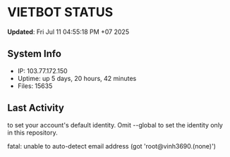# VIETBOT STATUS
**Updated**: Fri Jul 11 04:55:18 PM +07 2025

## System Info
- IP: 103.77.172.150
- Uptime: up 5 days, 20 hours, 42 minutes
- Files: 15635

## Last Activity

to set your account's default identity.
Omit --global to set the identity only in this repository.

fatal: unable to auto-detect email address (got 'root@vinh3690.(none)')
